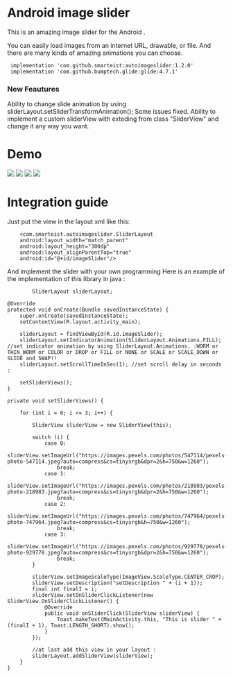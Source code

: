 # Android image slider
This is an amazing image slider for the Android .
 
You can easily load images from an internet URL, drawable, or file. And there are many kinds of amazing animations you can choose.

     implementation 'com.github.smarteist:autoimageslider:1.2.0'
     implementation 'com.github.bumptech.glide:glide:4.7.1'

### New Feautures 
Ability to change slide animation by using 
		sliderLayout.setSliderTransformAnimation();
Some issues fixed.
Ability to implement a custom sliderView with exteding from class "SliderView"
and change it any way you want.

# Demo
![](https://github.com/smarteist/android-image-slider/blob/master/1.gif)
![](https://github.com/smarteist/android-image-slider/blob/master/2.gif)
![](https://github.com/smarteist/android-image-slider/blob/master/4.gif)
![](https://github.com/smarteist/android-image-slider/blob/master/7.gif)

# Integration guide

Just put the view in the layout xml like this:

        <com.smarteist.autoimageslider.SliderLayout
        android:layout_width="match_parent"
        android:layout_height="300dp"
        android:layout_alignParentTop="true"
        android:id="@+id/imageSlider"/>
        
        
And implement the slider with your own programming
Here is an example of the implementation of this library in java :


         	SliderLayout sliderLayout;

    @Override
    protected void onCreate(Bundle savedInstanceState) {
        super.onCreate(savedInstanceState);
        setContentView(R.layout.activity_main);

        sliderLayout = findViewById(R.id.imageSlider);
        sliderLayout.setIndicatorAnimation(SliderLayout.Animations.FILL); //set indicator animation by using SliderLayout.Animations. :WORM or THIN_WORM or COLOR or DROP or FILL or NONE or SCALE or SCALE_DOWN or SLIDE and SWAP!!
        sliderLayout.setScrollTimeInSec(1); //set scroll delay in seconds :

        setSliderViews();
    }

    private void setSliderViews() {

        for (int i = 0; i <= 3; i++) {

            SliderView sliderView = new SliderView(this);

            switch (i) {
                case 0:
                    sliderView.setImageUrl("https://images.pexels.com/photos/547114/pexels-photo-547114.jpeg?auto=compress&cs=tinysrgb&dpr=2&h=750&w=1260");
                    break;
                case 1:
                    sliderView.setImageUrl("https://images.pexels.com/photos/218983/pexels-photo-218983.jpeg?auto=compress&cs=tinysrgb&dpr=2&h=750&w=1260");
                    break;
                case 2:
                    sliderView.setImageUrl("https://images.pexels.com/photos/747964/pexels-photo-747964.jpeg?auto=compress&cs=tinysrgb&h=750&w=1260");
                    break;
                case 3:
                    sliderView.setImageUrl("https://images.pexels.com/photos/929778/pexels-photo-929778.jpeg?auto=compress&cs=tinysrgb&dpr=2&h=750&w=1260");
                    break;
            }

            sliderView.setImageScaleType(ImageView.ScaleType.CENTER_CROP);
            sliderView.setDescription("setDescription " + (i + 1));
            final int finalI = i;
            sliderView.setOnSliderClickListener(new SliderView.OnSliderClickListener() {
                @Override
                public void onSliderClick(SliderView sliderView) {
                    Toast.makeText(MainActivity.this, "This is slider " + (finalI + 1), Toast.LENGTH_SHORT).show();
                }
            });

            //at last add this view in your layout :
            sliderLayout.addSliderView(sliderView);
        }
	}


